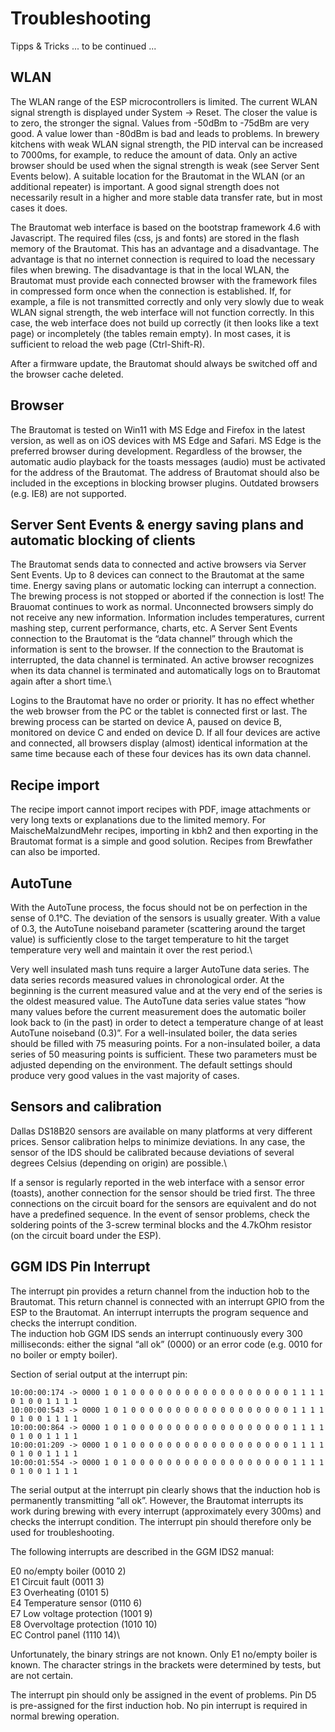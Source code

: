 # Troubleshooting

Tipps & Tricks ... to be continued ...

## WLAN

The WLAN range of the ESP microcontrollers is limited. The current WLAN signal strength is displayed under System -> Reset. The closer the value is to zero, the stronger the signal. Values from -50dBm to -75dBm are very good. A value lower than -80dBm is bad and leads to problems. In brewery kitchens with weak WLAN signal strength, the PID interval can be increased to 7000ms, for example, to reduce the amount of data. Only an active browser should be used when the signal strength is weak (see Server Sent Events below). A suitable location for the Brautomat in the WLAN (or an additional repeater) is important. A good signal strength does not necessarily result in a higher and more stable data transfer rate, but in most cases it does.

The Brautomat web interface is based on the bootstrap framework 4.6 with Javascript. The required files (css, js and fonts) are stored in the flash memory of the Brautomat. This has an advantage and a disadvantage. The advantage is that no internet connection is required to load the necessary files when brewing. The disadvantage is that in the local WLAN, the Brautomat must provide each connected browser with the framework files in compressed form once when the connection is established. If, for example, a file is not transmitted correctly and only very slowly due to weak WLAN signal strength, the web interface will not function correctly. In this case, the web interface does not build up correctly (it then looks like a text page) or incompletely (the tables remain empty). In most cases, it is sufficient to reload the web page (Ctrl-Shift-R).

After a firmware update, the Brautomat should always be switched off and the browser cache deleted.

## Browser

The Brautomat is tested on Win11 with MS Edge and Firefox in the latest version, as well as on iOS devices with MS Edge and Safari. MS Edge is the preferred browser during development. Regardless of the browser, the automatic audio playback for the toasts messages (audio) must be activated for the address of the Brautomat. The address of Brautomat should also be included in the exceptions in blocking browser plugins. Outdated browsers (e.g. IE8) are not supported.

## Server Sent Events & energy saving plans and automatic blocking of clients

The Brautomat sends data to connected and active browsers via Server Sent Events. Up to 8 devices can connect to the Brautomat at the same time. Energy saving plans or automatic locking can interrupt a connection. The brewing process is not stopped or aborted if the connection is lost! The Brauomat continues to work as normal. Unconnected browsers simply do not receive any new information. Information includes temperatures, current mashing step, current performance, charts, etc. A Server Sent Events connection to the Brautomat is the “data channel” through which the information is sent to the browser. If the connection to the Brautomat is interrupted, the data channel is terminated. An active browser recognizes when its data channel is terminated and automatically logs on to Brautomat again after a short time.\

Logins to the Brautomat have no order or priority. It has no effect whether the web browser from the PC or the tablet is connected first or last. The brewing process can be started on device A, paused on device B, monitored on device C and ended on device D. If all four devices are active and connected, all browsers display (almost) identical information at the same time because each of these four devices has its own data channel.

## Recipe import

The recipe import cannot import recipes with PDF, image attachments or very long texts or explanations due to the limited memory. For MaischeMalzundMehr recipes, importing in kbh2 and then exporting in the Brautomat format is a simple and good solution. Recipes from Brewfather can also be imported.

## AutoTune

With the AutoTune process, the focus should not be on perfection in the sense of 0.1°C. The deviation of the sensors is usually greater. With a value of 0.3, the AutoTune noiseband parameter (scattering around the target value) is sufficiently close to the target temperature to hit the target temperature very well and maintain it over the rest period.\

Very well insulated mash tuns require a larger AutoTune data series. The data series records measured values in chronological order. At the beginning is the current measured value and at the very end of the series is the oldest measured value. The AutoTune data series value states “how many values before the current measurement does the automatic boiler look back to (in the past) in order to detect a temperature change of at least AutoTune noiseband (0.3)”. For a well-insulated boiler, the data series should be filled with 75 measuring points. For a non-insulated boiler, a data series of 50 measuring points is sufficient. These two parameters must be adjusted depending on the environment. The default settings should produce very good values in the vast majority of cases.

## Sensors and calibration

Dallas DS18B20 sensors are available on many platforms at very different prices. Sensor calibration helps to minimize deviations. In any case, the sensor of the IDS should be calibrated because deviations of several degrees Celsius (depending on origin) are possible.\

If a sensor is regularly reported in the web interface with a sensor error (toasts), another connection for the sensor should be tried first. The three connections on the circuit board for the sensors are equivalent and do not have a predefined sequence. In the event of sensor problems, check the soldering points of the 3-screw terminal blocks and the 4.7kOhm resistor (on the circuit board under the ESP).

## GGM IDS Pin Interrupt

The interrupt pin provides a return channel from the induction hob to the Brautomat. This return channel is connected with an interrupt GPIO from the ESP to the Brautomat. An interrupt interrupts the program sequence and checks the interrupt condition.\
The induction hob GGM IDS sends an interrupt continuously every 300 milliseconds: either the signal “all ok” (0000) or an error code (e.g. 0010 for no boiler or empty boiler).

Section of serial output at the interrupt pin:

```text
10:00:00:174 -> 0000 1 0 1 0 0 0 0 0 0 0 0 0 0 0 0 0 0 0 0 0 0 1 1 1 1 0 1 0 0 1 1 1 1 
10:00:00:543 -> 0000 1 0 1 0 0 0 0 0 0 0 0 0 0 0 0 0 0 0 0 0 0 1 1 1 1 0 1 0 0 1 1 1 1 
10:00:00:864 -> 0000 1 0 1 0 0 0 0 0 0 0 0 0 0 0 0 0 0 0 0 0 0 1 1 1 1 0 1 0 0 1 1 1 1 
10:00:01:209 -> 0000 1 0 1 0 0 0 0 0 0 0 0 0 0 0 0 0 0 0 0 0 0 1 1 1 1 0 1 0 0 1 1 1 1 
10:00:01:554 -> 0000 1 0 1 0 0 0 0 0 0 0 0 0 0 0 0 0 0 0 0 0 0 1 1 1 1 0 1 0 0 1 1 1 1 
```

The serial output at the interrupt pin clearly shows that the induction hob is permanently transmitting “all ok”. However, the Brautomat interrupts its work during brewing with every interrupt (approximately every 300ms) and checks the interrupt condition. The interrupt pin should therefore only be used for troubleshooting.

The following interrupts are described in the GGM IDS2 manual:

E0 no/empty boiler (0010 2)\
E1 Circuit fault (0011 3)\
E3 Overheating (0101 5)\
E4 Temperature sensor (0110 6)\
E7 Low voltage protection (1001 9)\
E8 Overvoltage protection (1010 10)\
EC Control panel (1110 14)\

Unfortunately, the binary strings are not known. Only E1 no/empty boiler is known. The character strings in the brackets were determined by tests, but are not certain.

The interrupt pin should only be assigned in the event of problems. Pin D5 is pre-assigned for the first induction hob. No pin interrupt is required in normal brewing operation.

